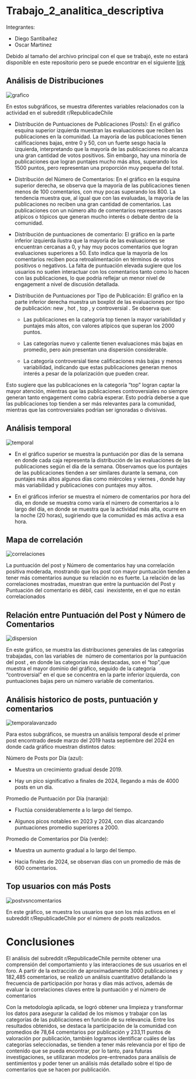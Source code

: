 # Trabajo_2_analitica_descriptiva

Integrantes: 
* Diego Santibañez
* Oscar Martinez

Debido al tamaño del archivo principal con el que se trabajó, este no estará disponible en este repositorio pero se puede encontrar en el siguiente [link](https://drive.google.com/file/d/1iPzFuoqFbbNPh21eGHBgukvHiFGkQPBB/view?usp=sharing)



## **Análisis de Distribuciones**

![grafico](graficos/distribuciones.png)


En estos subgráficos, se muestra diferentes variables relacionados con la actividad en el subreddit r/RepublicadeChile

* Distribución de Puntuaciones de Publicaciones (Posts): En el gráfico esquina superior izquierda muestran las evaluaciones que reciben las publicaciones en la comunidad. La mayoría de las publicaciones tienen calificaciones bajas, entre 0 y 50, con un fuerte sesgo hacia la izquierda, interpretando que la mayoría de las publicaciones no alcanza una gran cantidad de votos positivos. Sin embargo, hay una minoría de publicaciones que logran puntajes mucho más altos, superando los 1500 puntos, pero representan una proporción muy pequeña del total.  
  
* Distribución del Número de Comentarios: En el gráfico en la esquina superior derecha, se observa que la mayoría de las publicaciones tienen menos de 100 comentarios, con muy pocas superando los 800. La tendencia muestra que, al igual que con las evaluadas, la mayoría de las publicaciones no reciben una gran cantidad de comentarios. Las publicaciones con un número alto de comentarios representan casos atípicos o tópicos que generan mucho interés o debate dentro de la comunidad.
  
* Distribución de puntuaciones de comentario: El gráfico en la parte inferior izquierda ilustra que la mayoría de las evaluaciones se encuentran cercanas a 0, y hay muy pocos comentarios que logran evaluaciones superiores a 50. Esto indica que la mayoría de los comentarios reciben poca retroalimentación en términos de votos positivos o negativos. La falta de puntuación elevada sugiere que los usuarios no suelen interactuar con los comentarios tanto como lo hacen con las publicaciones, lo que podría reflejar un menor nivel de engagement a nivel de discusión detallada.
  
* Distribución de Puntuaciones por Tipo de Publicación: El gráfico en la parte inferior derecha muestra un boxplot de las evaluaciones por tipo de publicación: new , hot , top , y controversial . Se observa que:
  
  * Las publicaciones en la categoría top tienen la mayor variabilidad y puntajes más altos, con valores atípicos que superan los 2000 puntos.
    
  * Las categorías nuevo y caliente tienen evaluaciones más bajas en promedio, pero aún presentan una dispersión considerable.
    
  * La categoría controversial tiene calificaciones más bajas y menos variabilidad, indicando que estas publicaciones generan menos interés a pesar de la polarización que pueden crear.
    

Esto sugiere que las publicaciones en la categoría “top” logran captar la mayor atención, mientras que las publicaciones controversiales no siempre generan tanto engagement como cabría esperar. Esto podría deberse a que las publicaciones top tienden a ser más relevantes para la comunidad, mientras que las controversiales podrían ser ignoradas o divisivas.

## Análisis temporal

![temporal](graficos/temporal.png)


* En el gráfico superior se muestra la puntuación por días de la semana en donde cada caja representa la distribución de las evaluaciones de las publicaciones según el día de la semana. Observamos que los puntajes de las publicaciones tienden a ser similares durante la semana, con puntajes más altos algunos días como miércoles y viernes , donde hay más variabilidad y publicaciones con puntajes muy altos.
  
* En el gráficos inferior se muestra el número de comentarios por hora del día, en donde se muestra como varía el número de comentarios a lo largo del día, en donde se muestra que la actividad más alta, ocurre en la noche (20 horas), sugiriendo que la comunidad es más activa a esa hora.
  

## Mapa de correlación

![correlaciones](graficos/correlaciones.png)

La puntuación del post y Número de comentarios hay una correlación positiva moderada, mostrando que los post con mayor puntuación tienden a tener más comentarios aunque su relación no es fuerte. La relación de las correlaciones mostradas, muestran que entre la puntuación del Post y Puntuación del comentario es débil, casi  inexistente, en el que no están correlacionados

## Relación entre Puntuación del Post y Número de Comentarios

![dispersion](graficos/dispersion.png)

En este gráfico, se muestra las distribuciones generales de las categorías trabajadas, con las variables de  número de comentarios por la puntuación del post , en donde las categorías más destacadas, son el “top”,que muestra el mayor dominio del gráfico, seguido de la categoría “controversial” en el que se concentra en la parte inferior izquierda, con puntuaciones bajas pero un número variable de comentarios.

## Análisis historico de posts, puntuación y comentarios

![temporalavanzado](graficos/temporal_avanzado.png)

Para estos subgráficos, se muestra un análisis temporal desde el primer post encontrado desde marzo del 2019 hasta septiembre del 2024 en donde cada gráfico muestran distintos datos:

Número de Posts por Día (azul):

* Muestra un crecimiento gradual desde 2019.
  
* Hay un pico significativo a finales de 2024, llegando a más de 4000 posts en un día.
  

Promedio de Puntuación por Día (naranja):

* Fluctúa considerablemente a lo largo del tiempo.
  
* Algunos picos notables en 2023 y 2024, con días alcanzando puntuaciones promedio superiores a 2000.
  

Promedio de Comentarios por Día (verde):

* Muestra un aumento gradual a lo largo del tiempo.
  
* Hacia finales de 2024, se observan días con un promedio de más de 600 comentarios.
  

## Top usuarios con más Posts

![postvsncomentarios](graficos/post_vs_ncomentarios.png)

En este gráfico, se muestra los usuarios que son los más activos en el subreddit r/RepublicadeChile por el número de posts realizados.

# Conclusiones

El análisis del subreddit r/RepublicadeChile permite obtener una comprensión del comportamiento y las interacciones de sus usuarios en el foro. A partir de la extracción de aproximadamente 3000 publicaciones y 182,485 comentarios, se realizó un análisis cuantitativo detallando la frecuencia de participación por horas y días más activos, además de evaluar la correlaciones claves entre la puntuación y el número de comentarios

Con la metodología aplicada, se logró obtener una limpieza y transformar los datos para asegurar la calidad de los mismos y trabajar con las categorías de las publicaciones en función de su relevancia. Entre los resultados obtenidos, se destaca la participación de la comunidad con promedios de 78,64 comentarios por publicación y 233,11 puntos de valoración por publicación, también logramos identificar cuáles de las categorías seleccionadas, se tienden a tener más relevancia por el tipo de contenido que se pueda encontrar, por lo tanto, para futuras investigaciones, se utilizaran modelos pre-entrenados para análisis de sentimientos y poder tener un análisis más detallado sobre el tipo de comentarios que se hacen por publicación.
